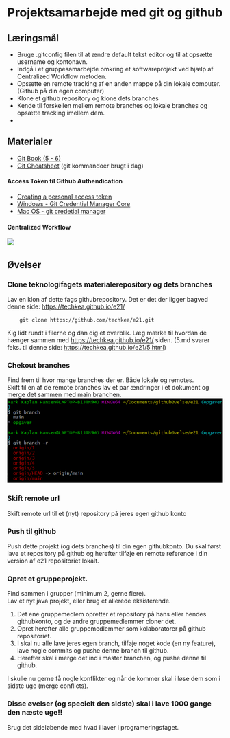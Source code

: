 <script src="https://code.jquery.com/jquery-3.2.1.min.js"></script>
<script src="script.js"></script>

# Projektsamarbejde med git og github

## Læringsmål
* Bruge .gitconfig filen til at ændre default tekst editor og til at opsætte username og kontonavn.
* Indgå i et gruppesamarbejde omkring et softwareprojekt ved hjælp af Centralized Workflow metoden. 
* Opsætte en remote tracking af en anden mappe på din lokale computer. (Github på din egen computer)
* Klone et github repository og klone dets branches
* Kende til forskellen mellem remote branches og lokale branches og opsætte tracking imellem dem. 
*  

  
## Materialer
* [Git Book (5 - 6)](https://git-scm.com/book/en/v2/Distributed-Git-Distributed-Workflows)
* [Git Cheatsheet](materialer/git_cheatcheet.md) (git kommandoer brugt i dag)

#### Access Token til Github Authendication
* [Creating a personal access token](https://docs.github.com/en/authentication/keeping-your-account-and-data-secure/creating-a-personal-access-token)
* [Windows - Git Credential Manager Core](https://docs.github.com/en/get-started/getting-started-with-git/caching-your-github-credentials-in-git#git-credential-manager-core)
* [Mac OS - git credetial manager](https://docs.github.com/en/get-started/getting-started-with-git/caching-your-github-credentials-in-git#git-credential-manager-core)


#### Centralized Workflow
![](img/centralized_workflow.png)


## Øvelser

### Clone teknologifagets materialerepository og dets branches
Lav en klon af dette fags githubrepository. Det er det der ligger bagved denne side: https://techkea.github.io/e21/    

```` 
	git clone https://github.com/techkea/e21.git

````
Kig lidt rundt i filerne og dan dig et overblik. Læg mærke til hvordan de hænger sammen med https://techkea.github.io/e21/ siden.
(5.md svarer feks. til denne side: https://techkea.github.io/e21/5.html)  

### Chekout branches
Find frem til hvor mange branches der er. Både lokale og remotes.    
Skift til en af de remote branches lav et par ændringer i et dokument og merge det sammen med main branchen.
![](img/BranchesRemoteAndLocal.png)


### Skift remote url 
Skift remote url til et (nyt) repository på jeres egen github konto

### Push til github
Push dette projekt (og dets branches) til din egen githubkonto. 
Du skal først lave et repository på github og herefter tilføje en remote reference i din version af e21 repositoriet lokalt.

### Opret et gruppeprojekt.
Find sammen i grupper (minimum 2, gerne flere).    
Lav et nyt java projekt, eller brug et allerede eksisterende.    

1. Det ene gruppemedlem opretter et repository på hans eller hendes githubkonto, og de andre gruppemedlemmer cloner det. 
2. Opret herefter alle gruppemedlemmer som kolaboratorer på github repositoriet. 
3. I skal nu alle lave jeres egen branch, tilføje noget kode (en ny feature), lave nogle commits og pushe denne branch til github.
4. Herefter skal i merge det ind i master branchen, og pushe denne til github.

I skulle nu gerne få nogle konflikter og når de kommer skal i løse dem som i sidste uge (merge conflicts).

### Disse øvelser (og specielt den sidste) skal i lave 1000 gange den næste uge!!
Brug det sideløbende med hvad i laver i programeringsfaget.


